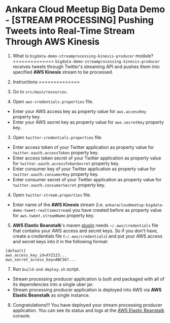 # Ankara Cloud Meetup Big Data Demo - [STREAM PROCESSING] Pushing Tweets into Real-Time Stream Through AWS Kinesis

1. What is `bigdata-demo-streamprocessing-kinesis-producer` module?
==============
`bigdata-demo-streamprocessing-kinesis-producer` receives tweets through Twitter's streaming API 
and pushes them into specified **AWS Kinesis** stream to be processed.

2. Instructions
==============
1. Go to `src/main/resources`.
2. Open `aws-credentials.properties` file.
  * Enter your AWS access key as property value for `aws.accessKey` property key. 
  * Enter your AWS secret key as property value for `aws.secretKey` property key.
3. Open `twitter-credentials.properties` file.
  * Enter access token of your Twitter application as property value for `twitter.oauth.accessToken` property key.
  * Enter access token secret of your Twitter application as property value for `twitter.oauth.accessTokenSecret` property key.
  * Enter consumer key of your Twitter application as property value for `twitter.oauth.consumerKey` property key.
  * Enter consumer secret of your Twitter application as property value for `twitter.oauth.consumerSecret` property key.
4. Open `twitter-stream.properties` file.
  * Enter name of the **AWS Kinesis** stream (i.e. `ankaracloudmeetup-bigdata-demo-tweet-realtimestream`) 
    you have created before as property value for `aws.tweet.streamName` property key.
5. **AWS Elastic Beanstalk**'s maven [plugin](http://beanstalker.ingenieux.com.br/beanstalk-maven-plugin/usage.html) 
needs `~/.aws/credentials` file that contains your AWS access and secret keys. 
So if you don't have, create a credentials file  (`~/.aws/credentials`) and put your AWS access and secret keys into it in the following format:

  ```
  [default]
  aws_access_key_id=XYZ123...
  aws_secret_access_key=ABC567...
  ```

7. Run `build-and-deploy.sh` script.
  * Stream processing producer application is built and packaged with all of its dependencies into a single uber jar.
  * Stream processing producer application is deployed into AWS via **AWS Elastic Beanstalk** as single instance.
8. Congratulations!!! You have deployed your stream processing producer application. 
   You can see its status and logs at the [AWS Elastic Beanstalk](https://console.aws.amazon.com/elasticbeanstalk) console.
